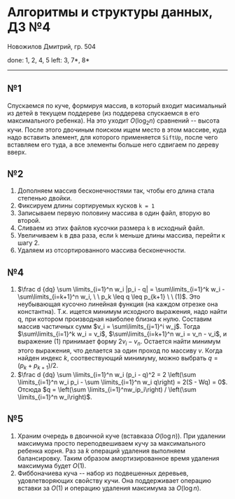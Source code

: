 # Алгоритмы и структуры данных, ДЗ №4

Новожилов Дмитрий, гр. 504

done: 1, 2, 4, 5
left: 3, 7*, 8*

---

## №1

Спускаемся по куче, формируя массив, в который входит масимальный из детей в текущем поддереве (из поддерева спускаемся в его максимального ребенка). На это уходит $O(\log_2n)$ сравнений -- высота кучи. После этого двочиным поиском ищем место в этом массиве, куда надо вставить элемент, для которого применяется `SiftUp`, после чего вставляем его туда, а все элементы больше него сдвигаем по дереву вверх.

## №2

1. Дополняем массив бесконечностями так, чтобы его длина стала степенью двойки.
2. Фиксируем длины сортируемых кусков `k = 1`
3. Записываем первую половину массива в один файл, вторую во второй.
4. Сливаем из этих файлов кусочки размера `k` в исходный файл.
5. Увеличиваем `k` в два раза, если `k` меньше длины массива, перейти к шагу 2.
6. Удаляем из отсортированного массива бесконечности.

## №4

1. $\frac d {dq} \sum \limits_{i=1}^n w_i |p_i - q| = \sum\limits_{i=1}^k w_i - \sum\limits_{i=k+1}^n w_i, \ \ p_k \leq q \leq p_{k+1} \ \ (1)$. Это неубывающая кусочно линейная функция (на каждом отрезке она константна). Т.к. ищется минимум исходного выражения, надо найти q, при котором производная наиболее близка к нулю.
Составим массив частичных сумм $v_i = \sum\limits_{j=1}^i w_j$.
    Тогда $\sum\limits_{i=1}^k w_i = v_i$, $\sum\limits_{i=k+1}^n w_i = v_n - v_i$, и выражение $(1)$ принимает форму $2v_i - v_n$. Остается найти минимум этого выражения, что делается за один проход по массиву $v$. Когда найден индекс $k$, соотвествующий минимуму, можно выбрать $q = (p_k + p_{k + 1}) / 2$.
2. $\frac d {dq} \sum \limits_{i=1}^n w_i (p_i - q)^2 = 2 \left(\sum \limits_{i=1}^n w_i p_i - \sum \limits_{i=1}^n w_i q\right) = 2(S - Wq) = 0$. Отсюда $q = \left(\sum \limits_{i=1}^nw_ip_i\right) / \left(\sum \limits_{i=1}^n w_i\right)$.

## №5

1. Храним очередь в двоичной куче (вставказа $O(\log n)$). При удалении максимума просто переподвешиваем кучу за максимального ребенка корня. Раз за $k$ операций удаления выполняем балансировку. Таким образом амортизированное время удаления максимума будет $O(1)$.
2. Фиббоначиева куча -- набор из подвешенных деревьев, удовлетворяющих свойству кучи. Она поддерживает операцию вставки за $O(1)$ и операцию удаления максимума за $O(\log n)$.
